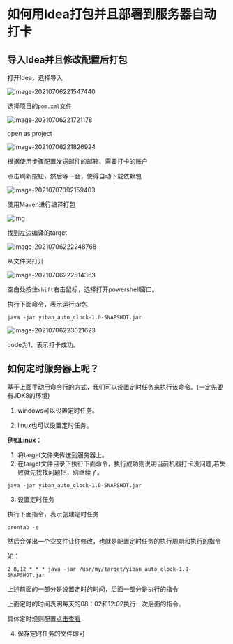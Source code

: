 # 如何用Idea打包并且部署到服务器自动打卡

## 导入Idea并且修改配置后打包

打开Idea，选择导入

![image-20210706221547440](https://gitee.com/xddadd/cloud-image/raw/master/image-20210706221547440.png)



选择项目的`pom.xml`文件

![image-20210706221721178](https://gitee.com/xddadd/cloud-image/raw/master/image-20210706221721178.png)

open as project

![image-20210706221826924](https://gitee.com/xddadd/cloud-image/raw/master/image-20210706221826924.png)



根据使用步骤配置发送邮件的邮箱、需要打卡的账户

点击刷新按钮，然后等一会，使得自动下载依赖包

![image-20210707092159403](https://gitee.com/xddadd/cloud-image/raw/master/image-20210707092159403.png)

使用Maven进行编译打包

![img](https://gitee.com/xddadd/cloud-image/raw/master/A5E]_QDDZSD]ZTQQ8M4PEF9.png)

找到左边编译的target

![image-20210706222248768](https://gitee.com/xddadd/cloud-image/raw/master/image-20210706222248768.png)

从文件夹打开

![image-20210706222514363](https://gitee.com/xddadd/cloud-image/raw/master/image-20210706222514363.png)

空白处按住`shift`右击鼠标，选择打开powershell窗口。

执行下面命令，表示运行jar包

```shell
java -jar yiban_auto_clock-1.0-SNAPSHOT.jar
```

![image-20210706223021623](https://gitee.com/xddadd/cloud-image/raw/master/image-20210706223021623.png)

code为1，表示打卡成功。

## 如何定时服务器上呢？

基于上面手动用命令行的方式，我们可以设置定时任务来执行该命令。(一定先要有JDK8的环境)

1. windows可以设置定时任务。

2. linux也可以设置定时任务。

**例如Linux：**

1. 将target文件夹传送到服务器上。
2. 在target文件目录下执行下面命令，执行成功则说明当前机器打卡没问题,若失败就先找找问题把，别继续了。

```shell
java -jar yiban_auto_clock-1.0-SNAPSHOT.jar
```

3. 设置定时任务

执行下面指令，表示创建定时任务

```shell
crontab -e
```

然后会弹出一个空文件让你修改，也就是配置定时任务的执行周期和执行的指令

如：

```shell
2 8,12 * * * java -jar /usr/my/target/yiban_auto_clock-1.0-SNAPSHOT.jar
```

上述前面的一部分是设置定时的时间，后面一部分是执行的指令

上面定时的时间表明每天的08：02和12:02执行一次后面的指令。

具体定时规则配置[点击查看](https://www.cnblogs.com/peida/archive/2013/01/08/2850483.html)

4. 保存定时任务的文件即可



